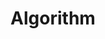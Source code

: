 ---
layout: tag-list
type: tag
title: Algorithm
slug: algorithm
category: devlog
sidebar: true
description: >
   Algorithm study / Problem solutions
---